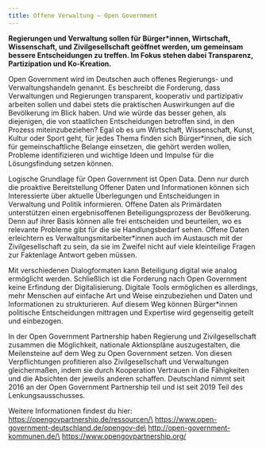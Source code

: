 ```yaml
---
title: Offene Verwaltung – Open Government
---
```


**Regierungen und Verwaltung sollen für Bürger\*innen, Wirtschaft, Wissenschaft, und Zivilgesellschaft geöffnet werden, um gemeinsam bessere Entscheidungen zu treffen. Im Fokus stehen dabei Transparenz, Partizipation und Ko-Kreation.**

Open Government wird im Deutschen auch offenes Regierungs- und Verwaltungshandeln genannt. Es beschreibt die Forderung, dass Verwaltungen und Regierungen transparent, kooperativ und partizipativ arbeiten sollen und dabei stets die praktischen Auswirkungen auf die Bevölkerung im Blick haben. Und wie würde das besser gehen, als diejenigen, die von staatlichen Entscheidungen betroffen sind, in den Prozess miteinzubeziehen? Egal ob es um Wirtschaft, Wissenschaft, Kunst, Kultur oder Sport geht, für jedes Thema finden sich Bürger\*innen, die sich für gemeinschaftliche Belange einsetzen, die gehört werden wollen, Probleme identifizieren und wichtige Ideen und Impulse für die Lösungsfindung setzen können.

Logische Grundlage für Open Government ist Open Data. Denn nur durch die proaktive Bereitstellung Offener Daten und Informationen können sich Interessierte über aktuelle Überlegungen und Entscheidungen in Verwaltung und Politik informieren. Offene Daten als Primärdaten unterstützen einen ergebnisoffenen Beteiligungsprozess der Bevölkerung. Denn auf ihrer Basis können alle frei entscheiden und beurteilen, wo es relevante Probleme gibt für die sie Handlungsbedarf sehen. Offene Daten erleichtern es Verwaltungsmitarbeiter\*innen auch im Austausch mit der Zivilgesellschaft zu sein, da sie im Zweifel nicht auf viele kleinteilige Fragen zur Faktenlage Antwort geben müssen.

Mit verschiedenen Dialogformaten kann Beteiligung digital wie analog ermöglicht werden. Schließlich ist die Forderung nach Open Government keine Erfindung der Digitalisierung. Digitale Tools ermöglichen es allerdings, mehr Menschen auf einfache Art und Weise einzubeziehen und Daten und Informationen zu strukturieren. Auf diesem Weg können Bürger\*innen politische Entscheidungen mittragen und Expertise wird gegenseitig geteilt und einbezogen.

In der Open Government Partnership haben Regierung und Zivilgesellschaft zusammen die Möglichkeit, nationale Aktionspläne auszugestalten, die Meilensteine auf dem Weg zu Open Government setzen. Von diesen Verpflichtungen profitieren also Zivilgesellschaft und Verwaltungen gleichermaßen, indem sie durch Kooperation Vertrauen in die Fähigkeiten und die Absichten der jeweils anderen schaffen. Deutschland nimmt seit 2016 an der Open Government Partnership teil und ist seit 2019 Teil des Lenkungsausschusses.

Weitere Informationen findest du hier:\
https://opengovpartnership.de/ressourcen/\
https://www.open-government-deutschland.de/opengov-de\
http://open-government-kommunen.de/\
https://www.opengovpartnership.org/
